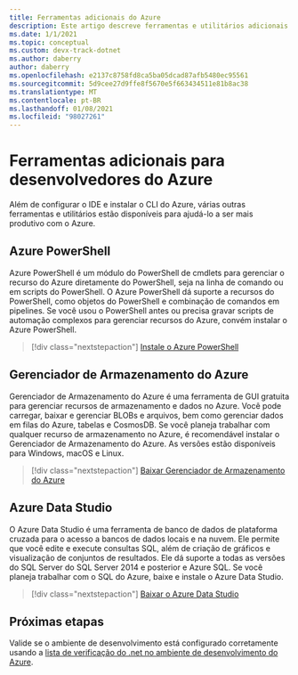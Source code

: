 ```yaml
---
title: Ferramentas adicionais do Azure
description: Este artigo descreve ferramentas e utilitários adicionais para trabalhar com o Azure e como você pode instalá-los.
ms.date: 1/1/2021
ms.topic: conceptual
ms.custom: devx-track-dotnet
ms.author: daberry
author: daberry
ms.openlocfilehash: e2137c8758fd8ca5ba05dcad87afb5480ec95561
ms.sourcegitcommit: 5d9cee27d9ffe8f5670e5f663434511e81b8ac38
ms.translationtype: MT
ms.contentlocale: pt-BR
ms.lasthandoff: 01/08/2021
ms.locfileid: "98027261"
---
```

# <a name="additional-tools-for-azure-developers"></a>Ferramentas adicionais para desenvolvedores do Azure

Além de configurar o IDE e instalar o CLI do Azure, várias outras ferramentas e utilitários estão disponíveis para ajudá-lo a ser mais produtivo com o Azure.  

## <a name="azure-powershell"></a>Azure PowerShell

Azure PowerShell é um módulo do PowerShell de cmdlets para gerenciar o recurso do Azure diretamente do PowerShell, seja na linha de comando ou em scripts do PowerShell.  O Azure PowerShell dá suporte a recursos do PowerShell, como objetos do PowerShell e combinação de comandos em pipelines.  Se você usou o PowerShell antes ou precisa gravar scripts de automação complexos para gerenciar recursos do Azure, convém instalar o Azure PowerShell.

> [!div class="nextstepaction"]
> [Instale o Azure PowerShell](/powershell/azure/install-az-ps)

## <a name="azure-storage-explorer"></a>Gerenciador de Armazenamento do Azure

Gerenciador de Armazenamento do Azure é uma ferramenta de GUI gratuita para gerenciar recursos de armazenamento e dados no Azure.  Você pode carregar, baixar e gerenciar BLOBs e arquivos, bem como gerenciar dados em filas do Azure, tabelas e CosmosDB.  Se você planeja trabalhar com qualquer recurso de armazenamento no Azure, é recomendável instalar o Gerenciador de Armazenamento do Azure.  As versões estão disponíveis para Windows, macOS e Linux.  

> [!div class="nextstepaction"]
> [Baixar Gerenciador de Armazenamento do Azure](https://azure.microsoft.com/en-us/features/storage-explorer/)

## <a name="azure-data-studio"></a>Azure Data Studio

O Azure Data Studio é uma ferramenta de banco de dados de plataforma cruzada para o acesso a bancos de dados locais e na nuvem.  Ele permite que você edite e execute consultas SQL, além de criação de gráficos e visualização de conjuntos de resultados.  Ele dá suporte a todas as versões do SQL Server do SQL Server 2014 e posterior e Azure SQL.  Se você planeja trabalhar com o SQL do Azure, baixe e instale o Azure Data Studio.

> [!div class="nextstepaction"]
> [Baixar o Azure Data Studio](/sql/azure-data-studio/download-azure-data-studio)

## <a name="next-steps"></a>Próximas etapas

Valide se o ambiente de desenvolvimento está configurado corretamente usando a [lista de verificação do .net no ambiente de desenvolvimento do Azure](./dotnet-dev-env-checklist.md).
